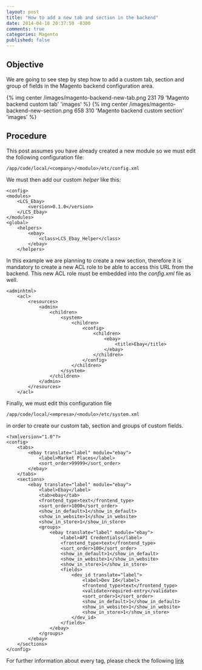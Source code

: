 ```yaml
---
layout: post
title: "How to add a new tab and section in the backend"
date: 2014-04-18 20:37:50 -0300
comments: true
categories: Magento
published: false
---
```

## Objective

We are going to see step by step how to add a custom tab, section and group of fields in the Magento backend configuration area.

{% img center /images/magento-backend-new-tab.png 231 79 'Magento backend custom tab' 'images' %}
{% img center /images/magento-backend-new-section.png 658 310 'Magento backend custom section' 'images' %}

## Procedure

This post assumes you have already created a new module so we must edit the following configuration file:

    /app/code/local/<company>/<modulo>/etc/config.xml

We must then add our custom *helper* like this:

    <config>
    <modules>
        <LCS_Ebay>
            <version>0.1.0</version>
        </LCS_Ebay>
    </modules>
    <global>
        <helpers>
            <ebay>
                <class>LCS_Ebay_Helper</class>
            </ebay>
        </helpers>

In this example we are planning to create a new section, therefore it is mandatory to create a new ACL role to be able to access this URL from the backend.
This new ACL role must be embedded into the *config.xml* file as well.

    <adminhtml>
        <acl>
            <resources>
                <admin>
                    <children>
                        <system>
                            <children>
                                <config>
                                    <children>
                                        <ebay>
                                            <title>Ebay</title>
                                        </ebay>
                                    </children>
                                </config>
                            </children>
                        </system>
                    </children>
                </admin>
            </resources>
        </acl>

Finally, we must edit this configuration file

    /app/code/local/<empresa>/<modulo>/etc/system.xml

in order to create our custom tab, section and groups of custom fields.

    <?xmlversion="1.0"?>
    <config>
        <tabs>
            <ebay translate="label" module="ebay">
                <label>Market Places</label>
                <sort_order>99999</sort_order>
            </ebay>
        </tabs>
        <sections>
            <ebay translate="label" module="ebay">
                <label>Ebay</label>
                <tab>ebay</tab>
                <frontend_type>text</frontend_type>
                <sort_order>1000</sort_order>
                <show_in_default>1</show_in_default>
                <show_in_website>1</show_in_website>
                <show_in_store>1</show_in_store>
                <groups>
                    <ebay translate="label" module="ebay">
                        <label>API Credentials</label>
                        <frontend_type>text</frontend_type>
                        <sort_order>100</sort_order>
                        <show_in_default>1</show_in_default>
                        <show_in_website>1</show_in_website>
                        <show_in_store>1</show_in_store>
                        <fields>
                            <dev_id translate="label">
                                <label>Dev Id</label>
                                <frontend_type>text</frontend_type>
                                <validate>required-entry</validate>
                                <sort_order>1</sort_order>
                                <show_in_default>1</show_in_default>
                                <show_in_website>1</show_in_website>
                                <show_in_store>1</show_in_store>
                            </dev_id>
                        </fields>
                    </ebay>
                </groups>
            </ebay>
        </sections>
    </config>

For further information about every tag, please check the following [link](http://www.magentocommerce.com/wiki/5_-_modules_and_development/admin/xml_structure_for_admin_configurations)



